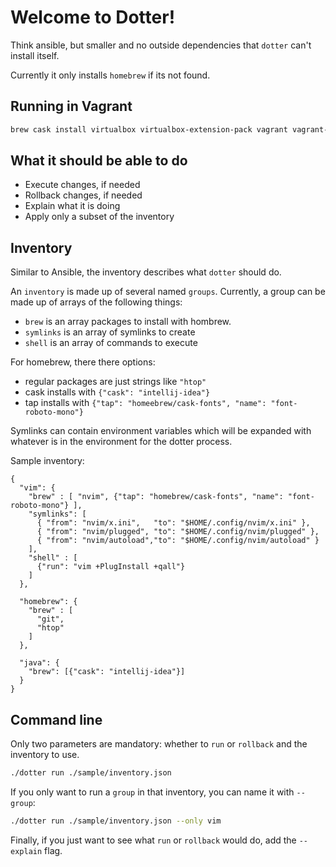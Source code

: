 # Welcome to Dotter!
Think ansible, but smaller and no outside dependencies that `dotter` can't install itself.

Currently it only installs `homebrew` if its not found.

## Running in Vagrant

```sh
brew cask install virtualbox virtualbox-extension-pack vagrant vagrant-manager
```

## What it should be able to do

* Execute changes, if needed
* Rollback changes, if needed
* Explain what it is doing
* Apply only a subset of the inventory

## Inventory
Similar to Ansible, the inventory describes what `dotter` should do.

An `inventory` is made up of several named `groups`.
Currently, a group can be made up of arrays of the following things:

* `brew` is an array packages to install with hombrew.
* `symlinks` is an array of symlinks to create
* `shell` is an array of commands to execute

For homebrew, there there options:
* regular packages are just strings like `"htop"`
* cask installs with `{"cask": "intellij-idea"}`
* tap installs with `{"tap": "homeebrew/cask-fonts", "name": "font-roboto-mono"}`

Symlinks can contain environment variables which will be expanded with whatever is in the environment for the dotter process.

Sample inventory:

```
{
  "vim": {
    "brew" : [ "nvim", {"tap": "homebrew/cask-fonts", "name": "font-roboto-mono"} ],
    "symlinks": [
      { "from": "nvim/x.ini",   "to": "$HOME/.config/nvim/x.ini" },
      { "from": "nvim/plugged", "to": "$HOME/.config/nvim/plugged" },
      { "from": "nvim/autoload","to": "$HOME/.config/nvim/autoload" }
    ],
    "shell" : [
      {"run": "vim +PlugInstall +qall"}
    ]
  },

  "homebrew": {
    "brew" : [
      "git",
      "htop"
    ]
  },

  "java": {
    "brew": [{"cask": "intellij-idea"}]
  }
}
```


## Command line

Only two parameters are mandatory: whether to `run` or `rollback` and the inventory to use.

```sh
./dotter run ./sample/inventory.json
```

If you only want to run a `group` in that inventory, you can name it with `--group`:

```sh
./dotter run ./sample/inventory.json --only vim
```

Finally, if you just want to see what `run` or `rollback` would do, add the `--explain` flag.
